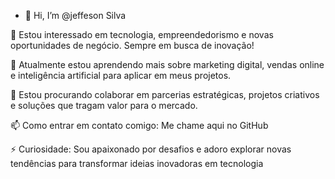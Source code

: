 - 👋 Hi, I’m @jeffeson Silva
  
👀 Estou interessado em tecnologia, empreendedorismo e novas oportunidades de negócio. Sempre em busca de inovação!

🌱 Atualmente estou aprendendo mais sobre marketing digital, vendas online e inteligência artificial para aplicar em meus projetos.

💞️ Estou procurando colaborar em parcerias estratégicas, projetos criativos e soluções que tragam valor para o mercado.

📫 Como entrar em contato comigo: Me chame aqui no GitHub 

⚡ Curiosidade: Sou apaixonado por desafios e adoro explorar novas tendências para transformar ideias inovadoras em tecnologia 
<!---
meksilva8368/meksilva8368 is a ✨ special ✨ repository because its `README.md` (this file) appears on your GitHub profile.
You can click the Preview link to take a look at your changes.
--->
